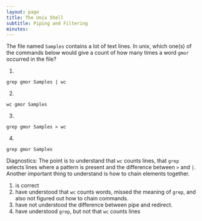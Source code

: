 ```yaml
---
layout: page
title: The Unix Shell
subtitle: Piping and Filtering
minutes: 
---
```

The file named `Samples` contains a lot of text lines. In unix, which one(s) of the commands below would give a count of how many times a word `gmor` occurred in the file?

1.
~~~{.bash}
grep gmor Samples | wc
~~~
2.
~~~{.bash}
wc gmor Samples
~~~
3.
~~~{.bash}
grep gmor Samples > wc
~~~
4.
~~~{.bash}
grep gmor Samples
~~~

Diagnostics:
The point is to understand that `wc` counts lines, that `grep` selects lines where a pattern is present and the difference between `>` and `|`. Another important thing to understand is how to chain elements together.

1. is correct
2. have understood that `wc` counts words, missed the meaning of `grep`, and also not figured out how to chain commands.
3. have not understood the difference between pipe and redirect.
4. have understood `grep`, but not that `wc` counts lines
